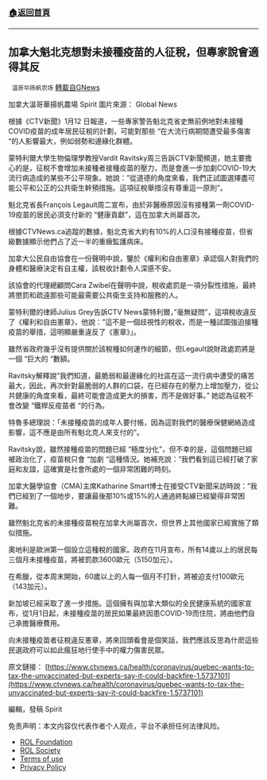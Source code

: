 ###  [:house:返回首頁](https://github.com/ourhimalayas/txt)
---


## 加拿大魁北克想對未接種疫苗的人征稅，但專家說會適得其反
` 温哥华扬帆农场` [轉載自GNews](https://gnews.org/zh-hans/1880959/)

加拿大溫哥華揚帆農場 Spirit
圖片來源： Global News

根據《CTV新聞》1月12 日報道，一些專家警告魁北克省史無前例地對未接種COVID疫苗的成年居民征稅的計劃，可能對那些 “在大流行病期間遭受最多傷害 “的人影響最大，例如弱勢和邊緣化群體。

蒙特利爾大學生物倫理學教授Vardit Ravitsky周三告訴CTV新聞頻道，她主要擔心的是，征稅不會增加未接種者接種疫苗的壓力，而是會進一步加劇COVID-19大流行病造成的某些不公平現象。她說：”從道德的角度來看，我們正試圖選擇盡可能公平和公正的公共衛生幹預措施。這項征稅舉措沒有尊重這一原則”。

魁北克省長François Legault周二宣布，由於非醫療原因沒有接種第一劑COVID-19疫苗的居民必須支付新的 “健康貢獻”，這在加拿大尚屬首次。

根據CTVNews.ca追蹤的數據，魁北克省大約有10%的人口沒有接種疫苗，但省級數據顯示他們占了近一半的重癥監護病床。

加拿大公民自由協會在一份聲明中說，鑒於《權利和自由憲章》承認個人對我們的身體和醫療決定有自主權，該稅收計劃令人深感不安。

該協會的代理總顧問Cara Zwibel在聲明中說，稅收處罰是一項分裂性措施，最終將懲罰和疏遠那些可能最需要公共衛生支持和服務的人。

蒙特利爾的律師Julius Grey告訴CTV News蒙特利爾，”毫無疑問”，這項稅收違反了《權利和自由憲章》，他說：”這不是一個歧視性的稅收，而是一種試圖強迫接種疫苗的舉措，這明顯嚴重違反了《憲章》」。

雖然省政府幾乎沒有提供關於該稅種如何運作的細節，但Legault說財政處罰將是一個 “巨大的 “數額。

Ravitsky解釋說”我們知道，最脆弱和最邊緣化的社區在這一流行病中遭受的痛苦最大，因此，再次針對最脆弱的人群的口袋，在已經存在的壓力上增加壓力，從公共健康的角度來看，最終可能會造成更大的損害，而不是做好事。” 她認為征稅不會改變 “鐵桿反疫苗者 “的行為。

特魯多總理說：「未接種疫苗的成年人要付帳，因為這對我們的醫療保健網絡造成影響，這不應是由所有魁北克人來支付的”。

Ravitsky說，雖然接種疫苗的問題已經 “極度分化”，但不幸的是，這個問題已經被政治化了，疫苗稅只會 “加劇 “這種情況。她補充說：”我們看到這已經打破了家庭和友誼，這確實是社會所處的一個非常困難的時刻。

加拿大醫學協會（CMA)主席Katharine Smart博士在接受CTV新聞采訪時說：”我們已經到了一個地步，要讓最後那10%或15%的人通過終點線已經變得非常困難。

雖然魁北克省的未接種疫苗稅在加拿大尚屬首次，但世界上其他國家已經實施了類似措施。

奧地利是歐洲第一個設立這種稅的國家。政府在11月宣布，所有14歲以上的居民每三個月未接種疫苗，將被罰款3600歐元（5150加元）。

在希臘，從本周末開始，60歲以上的人每一個月不打針，將被迫支付100歐元（143加元）。

新加坡已經采取了進一步措施。這個擁有與加拿大類似的全民健康系統的國家宣布，從1月1日起，未接種疫苗的居民如果最終因患COVID-19而住院，將由他們自己承擔醫療費用。

向未接種疫苗者征稅違反憲章，將來回頭看會是個笑話，我們應該反思為什麽這些民選政府可以如此瘋狂地行使手中的權力傷害民眾。

原文鏈接：
[https://www.ctvnews.ca/health/coronavirus/quebec-wants-to-tax-the-unvaccinated-but-experts-say-it-could-backfire-1.5737101](https://www.ctvnews.ca/health/coronavirus/quebec-wants-to-tax-the-unvaccinated-but-experts-say-it-could-backfire-1.5737101)

編輯，發稿 Spirit



 

免责声明：本文内容仅代表作者个人观点，平台不承担任何法律风险。

- [ROL Foundation](https://rolfoundation.org/)
- [ROL Society](https://rolsociety.org/)
- [Terms of use](https://gnews.org/terms-of-use-3/)
- [Privacy Policy](https://gnews.org/privacy-policy/)
